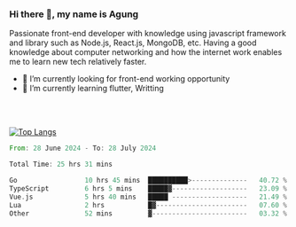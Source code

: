 ### Hi there 👋, my name is Agung
Passionate front-end developer with knowledge using javascript framework and library such as Node.js, React.js, MongoDB, etc. Having a good knowledge about computer networking and how the internet work enables me to learn new tech relatively faster.

<!--
**agungfir98/agungfir98** is a ✨ _special_ ✨ repository because its `README.md` (this file) appears on your GitHub profile.
-->

- 🔭 I’m currently looking for front-end working opportunity
- 🌱 I’m currently learning flutter, Writting
<br/>
<br/>

[![Top Langs](https://github-readme-stats.vercel.app/api/top-langs/?username=agungfir98&langs_count=5)](https://github.com/anuraghazra/github-readme-stats)

<!--START_SECTION:waka-->

```rust
From: 28 June 2024 - To: 28 July 2024

Total Time: 25 hrs 31 mins

Go                 10 hrs 45 mins  ██████████>--------------   40.72 %
TypeScript         6 hrs 5 mins    █████▓-------------------   23.09 %
Vue.js             5 hrs 40 mins   █████ -------------------   21.49 %
Lua                2 hrs           █▓-----------------------   07.60 %
Other              52 mins         ▓------------------------   03.32 %
```

<!--END_SECTION:waka-->
